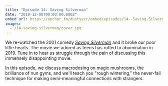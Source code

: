 ```yaml
---
title: "Episode 14: Saving Silverman"
date: "2019-12-08T00:00:00.000Z"
embed_url: https://anchor.fm/dustyvcr/embed/episodes/14--Saving-Silverman-e9dmtc
images:
  - /14-saving-silverman/cover.jpg
---
```

We re-watched the 2001 comedy [*Saving Silverman*](https://www.imdb.com/title/tt0239948/) and it broke our poor little hearts. The movie we adored as teens has rotted to abomination in 2019. Tune in to hear us struggle through the pain of discussing this immensely disappointing movie.

In this episode, we discuss macrodosing on magic mushrooms, the brilliance of nun gyms, and we'll teach you "rough wintering," the never-fail technique for making semi-meaningful connections with strangers.

<!--more-->
